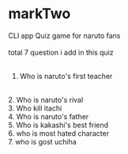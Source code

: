 # markTwo
CLI app Quiz game for naruto fans
</br>
</br>
total 7 question i add in this quiz 
</br>
</br>
1. Who is naruto's first teacher
</br>
2. Who is naruto's rival
</br>
3. Who kill itachi
</br>
4. Who is naruto's father
</br>
5. Who is kakashi's best friend
</br>
6. who is most hated character
</br>
7. who is gost uchiha
</br>

